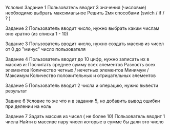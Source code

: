 Условия 
Задание 1
Пользователь вводит 3 значения (числовые) необходимо выбрать максимальное
Решить 2мя способами (swich / if / ? )

Задание 2
Пользователь вводит число, нужно выбрать каким числам оно кратно (из списка 1 - 10)

Задание 3
Пользователь вводит число, нужно создать массив из чисел от 0 до "минус" число пользователя

Задание 4
Пользователь вводит до 10 цифр, нужно записать их в массив и:
Посчитать среднее
сумму всех элементов
Разность всех элементов
Количество четных / нечетных элементов
Минимум / Максимум
Количество положительных и отрицательных элементов

Задание 5
Пользователь вводит 2 числа и операцию, нужно вывести результат

Задние 6
Условие то же что и в задании 5, но добавить вывод ошибки при делении на ноль

Задание 7
Задать массив из чисел ( не более 10)
Пользователь вводит 1 числа
Найти в массиве пару чисел которые в сумме бы дали это число
